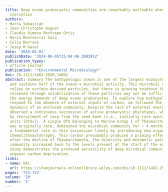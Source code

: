 ```yaml
---
title: Deep ocean prokaryotic communities are remarkably malleable when facing long‐term
  starvation
authors:
- Marta Sebastián
- Jean‐Christophe Auguet
- Claudia Ximena Restrepo‐Ortiz
- María Montserrat Sala
- Celia Marrasé
- Josep M Gasol
date: '2018-02-01'
publishDate: '2024-08-05T15:04:46.300391Z'
publication_types:
- article-journal
publication: '*Environmental Microbiology*'
doi: 10.1111/1462-2920.14002
abstract: Summary The bathypelagic ocean is one of the largest ecosystems on Earth
  and sustains half of the ocean's microbial activity. This microbial activity strongly
  relies on surface‐derived particles, but there is growing evidence that the carbon
  released through solubilization of these particles may not be sufficient to meet
  the energy demands of deep ocean prokaryotes. To explore how bathypelagic prokaryotes
  respond to the absence of external inputs of carbon, we followed the long‐term (1 year)
  dynamics of an enclosed community. Despite the lack of external energy supply, we
  observed a continuous succession of active prokaryotic phylotypes, which was driven
  by recruitment of taxa from the seed bank (i.e., initially rare operational taxonomic
  units [OTUs]). A single OTU belonging to Marine Group I of Thaumarchaeota, which
  was originally rare, dominated the microbial community for ∼ 4 months and played
  a fundamental role in this succession likely by introducing new organic carbon through
  chemolithoautotrophy. This carbon presumably produced a priming effect, because
  after the decline of Thaumarchaeota, the diversity and metabolic potential of the
  community increased back to the levels present at the start of the experiment. Our
  study demonstrates the profound versatility of deep microbial communities when facing
  organic carbon deprivation.
links:
- name: URL
  url: https://sfamjournals.onlinelibrary.wiley.com/doi/10.1111/1462-2920.14002
pages: '713-723'
volume: '20'
number: '2'
---
```

